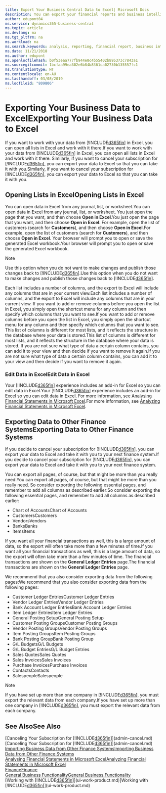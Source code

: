 ```yaml
---
title: Export Your Business Central Data to Excel| Microsoft Docs
description: You can export your financial reports and business intelligence data from Business Central  to Excel, or open your data in Excel.
author: edupont04
ms.service: dynamics365-business-central
ms.topic: article
ms.devlang: na
ms.tgt_pltfrm: na
ms.workload: na
ms.search.keywords: analysis, reporting, financial report, business intelligence, BI, Excel
ms.date: 11/21/2018
ms.author: edupont
ms.openlocfilehash: b0f53eaa777fb944e0c4b55402b895373c7843a1
ms.sourcegitcommit: 1bcfaa99ea302e6b84b8361ca02730b135557fc1
ms.translationtype: HT
ms.contentlocale: en-AU
ms.lasthandoff: 03/08/2019
ms.locfileid: "809806"
---
```

# <a name="exporting-your-business-data-to-excel"></a><span data-ttu-id="e0c3b-103">Exporting Your Business Data to Excel</span><span class="sxs-lookup"><span data-stu-id="e0c3b-103">Exporting Your Business Data to Excel</span></span>
<span data-ttu-id="e0c3b-104">If you want to work with your data from [!INCLUDE[d365fin](includes/d365fin_md.md)] in Excel, you can open all lists in Excel and work with it there.</span><span class="sxs-lookup"><span data-stu-id="e0c3b-104">If you want to work with your data from [!INCLUDE[d365fin](includes/d365fin_md.md)] in Excel, you can open all lists in Excel and work with it there.</span></span> <span data-ttu-id="e0c3b-105">Similarly, if you want to cancel your subscription for [!INCLUDE[d365fin](includes/d365fin_md.md)], you can export your data to Excel so that you can take it with you.</span><span class="sxs-lookup"><span data-stu-id="e0c3b-105">Similarly, if you want to cancel your subscription for [!INCLUDE[d365fin](includes/d365fin_md.md)], you can export your data to Excel so that you can take it with you.</span></span>

## <a name="opening-lists-in-excel"></a><span data-ttu-id="e0c3b-106">Opening Lists in Excel</span><span class="sxs-lookup"><span data-stu-id="e0c3b-106">Opening Lists in Excel</span></span>
<span data-ttu-id="e0c3b-107">You can open data in Excel from any journal, list, or worksheet.</span><span class="sxs-lookup"><span data-stu-id="e0c3b-107">You can open data in Excel from any journal, list, or worksheet.</span></span> <span data-ttu-id="e0c3b-108">You just open the page that you want, and then choose **Open in Excel**.</span><span class="sxs-lookup"><span data-stu-id="e0c3b-108">You just open the page that you want, and then choose **Open in Excel**.</span></span> <span data-ttu-id="e0c3b-109">For example, open the list of customers (search for **Customers**), and then choose **Open in Excel**.</span><span class="sxs-lookup"><span data-stu-id="e0c3b-109">For example, open the list of customers (search for **Customers**), and then choose **Open in Excel**.</span></span> <span data-ttu-id="e0c3b-110">Your browser will prompt you to open or save the generated Excel workbook.</span><span class="sxs-lookup"><span data-stu-id="e0c3b-110">Your browser will prompt you to open or save the generated Excel workbook.</span></span>  

> [!NOTE]
> <span data-ttu-id="e0c3b-111">Use this option when you do not want to make changes and publish those changes back to [!INCLUDE[d365fin](includes/d365fin_md.md)].</span><span class="sxs-lookup"><span data-stu-id="e0c3b-111">Use this option when you do not want to make changes and publish those changes back to [!INCLUDE[d365fin](includes/d365fin_md.md)].</span></span>  

<span data-ttu-id="e0c3b-112">Each list includes a number of columns, and the export to Excel will include any columns that are in your current view.</span><span class="sxs-lookup"><span data-stu-id="e0c3b-112">Each list includes a number of columns, and the export to Excel will include any columns that are in your current view.</span></span> <span data-ttu-id="e0c3b-113">If you want to add or remove columns before you open the list in Excel, you simply open the shortcut menu for any column and then specify which columns that you want to see.</span><span class="sxs-lookup"><span data-stu-id="e0c3b-113">If you want to add or remove columns before you open the list in Excel, you simply open the shortcut menu for any column and then specify which columns that you want to see.</span></span> <span data-ttu-id="e0c3b-114">This list of columns is different for most lists, and it reflects the structure in the database where your data is stored.</span><span class="sxs-lookup"><span data-stu-id="e0c3b-114">This list of columns is different for most lists, and it reflects the structure in the database where your data is stored.</span></span> <span data-ttu-id="e0c3b-115">If you are not sure what type of data a certain column contains, you can add it to your view and then decide if you want to remove it again.</span><span class="sxs-lookup"><span data-stu-id="e0c3b-115">If you are not sure what type of data a certain column contains, you can add it to your view and then decide if you want to remove it again.</span></span>  

### <a name="edit-data-in-excel"></a><span data-ttu-id="e0c3b-116">Edit Data in Excel</span><span class="sxs-lookup"><span data-stu-id="e0c3b-116">Edit Data in Excel</span></span>
<span data-ttu-id="e0c3b-117">Your [!INCLUDE[d365fin](includes/d365fin_md.md)] experience includes an add-in for Excel so you can edit data in Excel.</span><span class="sxs-lookup"><span data-stu-id="e0c3b-117">Your [!INCLUDE[d365fin](includes/d365fin_md.md)] experience includes an add-in for Excel so you can edit data in Excel.</span></span> <span data-ttu-id="e0c3b-118">For more information, see [Analysing Financial Statements in Microsoft Excel](finance-analyze-excel.md).</span><span class="sxs-lookup"><span data-stu-id="e0c3b-118">For more information, see [Analyzing Financial Statements in Microsoft Excel](finance-analyze-excel.md).</span></span>  

## <a name="exporting-data-to-other-finance-systems"></a><span data-ttu-id="e0c3b-119">Exporting Data to Other Finance Systems</span><span class="sxs-lookup"><span data-stu-id="e0c3b-119">Exporting Data to Other Finance Systems</span></span>
<span data-ttu-id="e0c3b-120">If you decide to cancel your subscription for [!INCLUDE[d365fin](includes/d365fin_md.md)], you can export your data to Excel and take it with you to your next finance system.</span><span class="sxs-lookup"><span data-stu-id="e0c3b-120">If you decide to cancel your subscription for [!INCLUDE[d365fin](includes/d365fin_md.md)], you can export your data to Excel and take it with you to your next finance system.</span></span>  

<span data-ttu-id="e0c3b-121">You can export all pages, of course, but that might be more than you really need.</span><span class="sxs-lookup"><span data-stu-id="e0c3b-121">You can export all pages, of course, but that might be more than you really need.</span></span> <span data-ttu-id="e0c3b-122">So consider exporting the following essential pages, and remember to add all columns as described earlier:</span><span class="sxs-lookup"><span data-stu-id="e0c3b-122">So consider exporting the following essential pages, and remember to add all columns as described earlier:</span></span>  

* <span data-ttu-id="e0c3b-123">Chart of Accounts</span><span class="sxs-lookup"><span data-stu-id="e0c3b-123">Chart of Accounts</span></span>  
* <span data-ttu-id="e0c3b-124">Customers</span><span class="sxs-lookup"><span data-stu-id="e0c3b-124">Customers</span></span>  
* <span data-ttu-id="e0c3b-125">Vendors</span><span class="sxs-lookup"><span data-stu-id="e0c3b-125">Vendors</span></span>  
* <span data-ttu-id="e0c3b-126">Banks</span><span class="sxs-lookup"><span data-stu-id="e0c3b-126">Banks</span></span>  
* <span data-ttu-id="e0c3b-127">Items</span><span class="sxs-lookup"><span data-stu-id="e0c3b-127">Items</span></span>  

<span data-ttu-id="e0c3b-128">If you want all your financial transactions as well, this is a large amount of data, so the export will often take more than a few minutes of time.</span><span class="sxs-lookup"><span data-stu-id="e0c3b-128">If you want all your financial transactions as well, this is a large amount of data, so the export will often take more than a few minutes of time.</span></span> <span data-ttu-id="e0c3b-129">The financial transactions are shown on the **General Ledger Entries** page.</span><span class="sxs-lookup"><span data-stu-id="e0c3b-129">The financial transactions are shown on the **General Ledger Entries** page.</span></span>  

<span data-ttu-id="e0c3b-130">We recommend that you also consider exporting data from the following pages:</span><span class="sxs-lookup"><span data-stu-id="e0c3b-130">We recommend that you also consider exporting data from the following pages:</span></span>  

* <span data-ttu-id="e0c3b-131">Customer Ledger Entries</span><span class="sxs-lookup"><span data-stu-id="e0c3b-131">Customer Ledger Entries</span></span>  
* <span data-ttu-id="e0c3b-132">Vendor Ledger Entries</span><span class="sxs-lookup"><span data-stu-id="e0c3b-132">Vendor Ledger Entries</span></span>  
* <span data-ttu-id="e0c3b-133">Bank Account Ledger Entries</span><span class="sxs-lookup"><span data-stu-id="e0c3b-133">Bank Account Ledger Entries</span></span>  
* <span data-ttu-id="e0c3b-134">Item Ledger Entries</span><span class="sxs-lookup"><span data-stu-id="e0c3b-134">Item Ledger Entries</span></span>  
* <span data-ttu-id="e0c3b-135">General Posting Setup</span><span class="sxs-lookup"><span data-stu-id="e0c3b-135">General Posting Setup</span></span>  
* <span data-ttu-id="e0c3b-136">Customer Posting Groups</span><span class="sxs-lookup"><span data-stu-id="e0c3b-136">Customer Posting Groups</span></span>  
* <span data-ttu-id="e0c3b-137">Vendor Posting Groups</span><span class="sxs-lookup"><span data-stu-id="e0c3b-137">Vendor Posting Groups</span></span>  
* <span data-ttu-id="e0c3b-138">Item Posting Groups</span><span class="sxs-lookup"><span data-stu-id="e0c3b-138">Item Posting Groups</span></span>  
* <span data-ttu-id="e0c3b-139">Bank Posting Group</span><span class="sxs-lookup"><span data-stu-id="e0c3b-139">Bank Posting Group</span></span>  
* <span data-ttu-id="e0c3b-140">G/L Budgets</span><span class="sxs-lookup"><span data-stu-id="e0c3b-140">G/L Budgets</span></span>  
* <span data-ttu-id="e0c3b-141">G/L Budget Entries</span><span class="sxs-lookup"><span data-stu-id="e0c3b-141">G/L Budget Entries</span></span>  
* <span data-ttu-id="e0c3b-142">Sales Quotes</span><span class="sxs-lookup"><span data-stu-id="e0c3b-142">Sales Quotes</span></span>  
* <span data-ttu-id="e0c3b-143">Sales Invoices</span><span class="sxs-lookup"><span data-stu-id="e0c3b-143">Sales Invoices</span></span>  
* <span data-ttu-id="e0c3b-144">Purchase Invoices</span><span class="sxs-lookup"><span data-stu-id="e0c3b-144">Purchase Invoices</span></span>  
* <span data-ttu-id="e0c3b-145">Contacts</span><span class="sxs-lookup"><span data-stu-id="e0c3b-145">Contacts</span></span>  
* <span data-ttu-id="e0c3b-146">Salespeople</span><span class="sxs-lookup"><span data-stu-id="e0c3b-146">Salespeople</span></span>  

> [!NOTE]  
>   <span data-ttu-id="e0c3b-147">If you have set up more than one company in [!INCLUDE[d365fin](includes/d365fin_md.md)], you must export the relevant data from each company.</span><span class="sxs-lookup"><span data-stu-id="e0c3b-147">If you have set up more than one company in [!INCLUDE[d365fin](includes/d365fin_md.md)], you must export the relevant data from each company.</span></span>

## <a name="see-also"></a><span data-ttu-id="e0c3b-148">See Also</span><span class="sxs-lookup"><span data-stu-id="e0c3b-148">See Also</span></span>
<span data-ttu-id="e0c3b-149">[Canceling Your Subscription for [!INCLUDE[d365fin](includes/d365fin_md.md)]](admin-cancel.md)</span><span class="sxs-lookup"><span data-stu-id="e0c3b-149">[Canceling Your Subscription for [!INCLUDE[d365fin](includes/d365fin_md.md)]](admin-cancel.md)</span></span>  
[<span data-ttu-id="e0c3b-150">Importing Business Data from Other Finance Systems</span><span class="sxs-lookup"><span data-stu-id="e0c3b-150">Importing Business Data from Other Finance Systems</span></span>](across-import-data-configuration-packages.md)  
[<span data-ttu-id="e0c3b-151">Analysing Financial Statements in Microsoft Excel</span><span class="sxs-lookup"><span data-stu-id="e0c3b-151">Analyzing Financial Statements in Microsoft Excel</span></span>](finance-analyze-excel.md)  
[<span data-ttu-id="e0c3b-152">Finance</span><span class="sxs-lookup"><span data-stu-id="e0c3b-152">Finance</span></span>](finance.md)  
[<span data-ttu-id="e0c3b-153">General Business Functionality</span><span class="sxs-lookup"><span data-stu-id="e0c3b-153">General Business Functionality</span></span>](ui-across-business-areas.md)  
<span data-ttu-id="e0c3b-154">[Working with [!INCLUDE[d365fin](includes/d365fin_md.md)]](ui-work-product.md)</span><span class="sxs-lookup"><span data-stu-id="e0c3b-154">[Working with [!INCLUDE[d365fin](includes/d365fin_md.md)]](ui-work-product.md)</span></span>  
